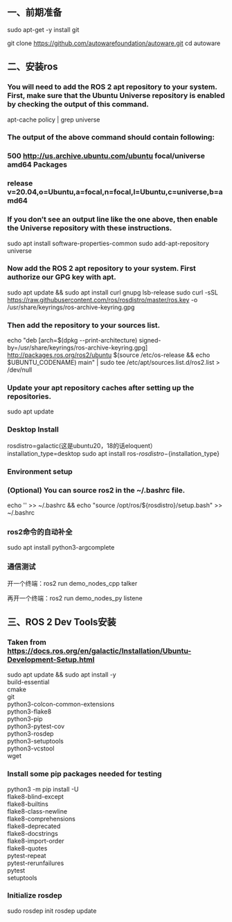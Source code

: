 ## 一、前期准备
sudo apt-get -y install git

git clone https://github.com/autowarefoundation/autoware.git
cd autoware

## 二、安装ros
### You will need to add the ROS 2 apt repository to your system. First, make sure that the Ubuntu Universe repository is enabled by checking the output of this command.
apt-cache policy | grep universe

### The output of the above command should contain following:

### 500 http://us.archive.ubuntu.com/ubuntu focal/universe amd64 Packages
###     release v=20.04,o=Ubuntu,a=focal,n=focal,l=Ubuntu,c=universe,b=amd64

### If you don’t see an output line like the one above, then enable the Universe repository with these instructions.
sudo apt install software-properties-common
sudo add-apt-repository universe

### Now add the ROS 2 apt repository to your system. First authorize our GPG key with apt.
sudo apt update && sudo apt install curl gnupg lsb-release
sudo curl -sSL https://raw.githubusercontent.com/ros/rosdistro/master/ros.key -o /usr/share/keyrings/ros-archive-keyring.gpg

### Then add the repository to your sources list.
echo "deb [arch=$(dpkg --print-architecture) signed-by=/usr/share/keyrings/ros-archive-keyring.gpg] http://packages.ros.org/ros2/ubuntu $(source /etc/os-release && echo $UBUNTU_CODENAME) main" | sudo tee /etc/apt/sources.list.d/ros2.list > /dev/null

### Update your apt repository caches after setting up the repositories.
sudo apt update

### Desktop Install
rosdistro=galactic(这是ubuntu20，18的话eloquent）
installation_type=desktop
sudo apt install ros-${rosdistro}-${installation_type}

### Environment setup
### (Optional) You can source ros2 in the ~/.bashrc file.
echo '' >> ~/.bashrc && echo "source /opt/ros/${rosdistro}/setup.bash" >> ~/.bashrc

### ros2命令的自动补全
sudo apt install python3-argcomplete

### 通信测试
开一个终端：ros2 run demo_nodes_cpp talker

再开一个终端：ros2 run demo_nodes_py listene


## 三、ROS 2 Dev Tools安装
### Taken from https://docs.ros.org/en/galactic/Installation/Ubuntu-Development-Setup.html
sudo apt update && sudo apt install -y \
  build-essential \
  cmake \
  git \
  python3-colcon-common-extensions \
  python3-flake8 \
  python3-pip \
  python3-pytest-cov \
  python3-rosdep \
  python3-setuptools \
  python3-vcstool \
  wget

### Install some pip packages needed for testing
python3 -m pip install -U \
  flake8-blind-except \
  flake8-builtins \
  flake8-class-newline \
  flake8-comprehensions \
  flake8-deprecated \
  flake8-docstrings \
  flake8-import-order \
  flake8-quotes \
  pytest-repeat \
  pytest-rerunfailures \
  pytest \
  setuptools

### Initialize rosdep
sudo rosdep init
rosdep update
